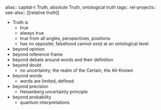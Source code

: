 alias:: capital-t Truth, absolute Truth, ontological truth
tags::
rel-projects::
see-also:: [[relative truth]]

- Truth is
	- true
	- always true
	- true from all angles, perspectives, positions
	- has no opposite; falsehood cannot exist at an ontological level
- beyond opinion
- beyond reference frame
- beyond debate around words and their definition
- beyond doubt
	- no uncertainty; the realm of the Certain, the All-Known
- beyond words
	- words are limited, defined
- beyond precision
	- Heisenberg uncertainty principle
- beyond probability
	- quantum interpretations
